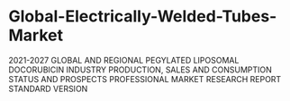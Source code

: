 # Global-Electrically-Welded-Tubes-Market
2021-2027 GLOBAL AND REGIONAL PEGYLATED LIPOSOMAL DOCORUBICIN INDUSTRY PRODUCTION, SALES AND CONSUMPTION STATUS AND PROSPECTS PROFESSIONAL MARKET RESEARCH REPORT STANDARD VERSION
